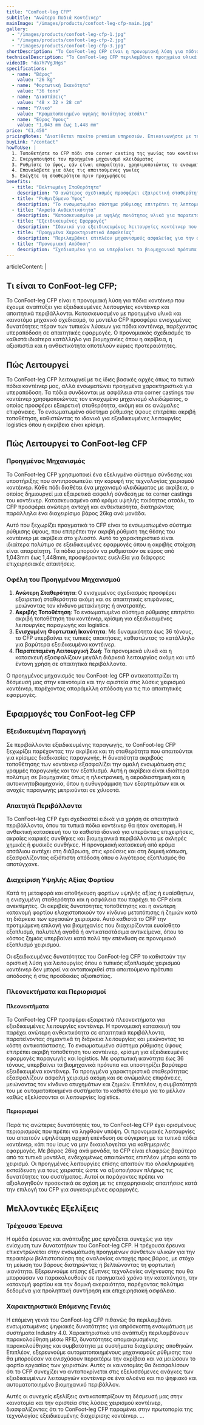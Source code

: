 ```yaml
---
title: "ConFoot-leg CFP"
subtitle: "Ανώτερο Ποδιά Κοντέινερ"
mainImage: "/images/products/confoot-leg-cfp-main.jpg"
gallery:
  - "/images/products/confoot-leg-cfp-1.jpg"
  - "/images/products/confoot-leg-cfp-2.jpg"
  - "/images/products/confoot-leg-cfp-3.jpg"
shortDescription: "Το ConFoot-leg CFP είναι η προνομιακή λύση για πόδια κοντέινερ μας, με ενισχυμένες δυνατότητες για εξειδικευμένες εφαρμογές κοντέινερ."
technicalDescription: "Το ConFoot-leg CFP περιλαμβάνει προηγμένα υλικά και χαρακτηριστικά σχεδίασης για υπεραπόδοση σε απαιτητικά περιβάλλοντα και εξειδικευμένες εφαρμογές."
videoID: "da7h7VgJHgs"
specifications:
  - name: "Βάρος"
    value: "26 kg"
  - name: "Φορτωτική Ικανότητα"
    value: "36 tons"
  - name: "Διαστάσεις"
    value: "48 × 32 × 28 cm"
  - name: "Υλικό"
    value: "Κραματοποιημένο υψηλής ποιότητας ατσάλι"
  - name: "Εύρος Ύψους"
    value: "1,043 mm έως 1,448 mm"
price: "€1,450"
pricingNotes: "Διατίθεται πακέτο premium υπηρεσιών. Επικοινωνήστε με την ομάδα πωλήσεών μας για λεπτομέρειες."
buyLink: "/contact"
howToUse: |
  1. Τοποθετήστε το CFP πόδι στο corner casting της γωνίας του κοντέινερ
  2. Ενεργοποιήστε τον προηγμένο μηχανισμό κλειδώματος
  3. Ρυθμίστε το ύψος, εάν είναι απαραίτητο, χρησιμοποιώντας το ενσωματωμένο σύστημα ρύθμισης
  4. Επαναλάβετε για όλες τις απαιτούμενες γωνίες
  5. Ελέγξτε τη σταθερότητα πριν προχωρήσετε
benefits:
  - title: "Βελτιωμένη Σταθερότητα"
    description: "Ο ανώτερος σχεδιασμός προσφέρει εξαιρετική σταθερότητα, ακόμη και σε ανώμαλες επιφάνειες"
  - title: "Ρυθμιζόμενο Ύψος"
    description: "Το ενσωματωμένο σύστημα ρύθμισης επιτρέπει τη λεπτομερή ρύθμιση του ύψους του κοντέινερ"
  - title: "Ακραία Ανθεκτικότητα"
    description: "Κατασκευασμένο με υψηλής ποιότητας υλικά για παρατεταμένη διάρκεια ζωής σε απαιτητικά περιβάλλοντα"
  - title: "Εξειδικευμένες Εφαρμογές"
    description: "Ιδανικό για εξειδικευμένες λειτουργίες κοντέινερ που απαιτούν ακριβή τοποθέτηση"
  - title: "Προηγμένα Χαρακτηριστικά Ασφαλείας"
    description: "Περιλαμβάνει επιπλέον μηχανισμούς ασφαλείας για την αποτροπή ολίσθησης και την εξασφάλιση ασφαλούς χειρισμού του κοντέινερ"
  - title: "Προνομιακή Απόδοση"
    description: "Σχεδιασμένο για να υπερβαίνει τα βιομηχανικά πρότυπα για φορτωτική ικανότητα και αξιοπιστία λειτουργίας"
---
```

articleContent: |
  ## Τι είναι το ConFoot-leg CFP;

  Το ConFoot-leg CFP είναι η προνομιακή λύση για πόδια κοντέινερ που έχουμε αναπτύξει για εξειδικευμένες λειτουργίες κοντέινερ και απαιτητικά περιβάλλοντα. Κατασκευασμένο με προηγμένα υλικά και καινοτόμο μηχανικό σχεδιασμό, το μοντέλο CFP προσφέρει ενισχυμένες δυνατότητες πέραν των τυπικών λύσεων για πόδια κοντέινερ, παρέχοντας υπεραπόδοση σε απαιτητικές εφαρμογές. Ο προνομιακός σχεδιασμός το καθιστά ιδιαίτερα κατάλληλο για βιομηχανίες όπου η ακρίβεια, η αξιοπιστία και η ανθεκτικότητα αποτελούν κύριες προτεραιότητες.

  ## Πώς Λειτουργεί

  Το ConFoot-leg CFP λειτουργεί με τις ίδιες βασικές αρχές όπως τα τυπικά πόδια κοντέινερ μας, αλλά ενσωματώνει προηγμένα χαρακτηριστικά για υπεραπόδοση. Τα πόδια συνδέονται με ασφάλεια στα corner castings του κοντέινερ χρησιμοποιώντας τον ενισχυμένο μηχανισμό κλειδώματος, ο οποίος προσφέρει εξαιρετική σταθερότητα, ακόμη και σε ανώμαλες επιφάνειες. Το ενσωματωμένο σύστημα ρύθμισης ύψους επιτρέπει ακριβή τοποθέτηση, καθιστώντας το ιδανικό για εξειδικευμένες λειτουργίες logistics όπου η ακρίβεια είναι κρίσιμη.

  ## Πώς Λειτουργεί το ConFoot-leg CFP

  ### Προηγμένος Μηχανισμός

  Το ConFoot-leg CFP χρησιμοποιεί ένα εξελιγμένο σύστημα σύνδεσης και υποστήριξης που αντιπροσωπεύει την κορυφή της τεχνολογίας χειρισμού κοντέινερ. Κάθε πόδι διαθέτει ένα μηχανισμό κλειδώματος με ακρίβεια, ο οποίος δημιουργεί μια εξαιρετικά ασφαλή σύνδεση με τα corner castings του κοντέινερ. Κατασκευασμένο από κράμα υψηλής ποιότητας ατσάλι, το CFP προσφέρει ανώτερη αντοχή και ανθεκτικότητα, διατηρώντας παράλληλα ένα διαχειρίσιμο βάρος 26kg ανά μονάδα.

  Αυτό που ξεχωρίζει πραγματικά το CFP είναι το ενσωματωμένο σύστημα ρύθμισης ύψους, που επιτρέπει την ακριβή ρύθμιση της θέσης του κοντέινερ με ακρίβεια στο χιλιοστό. Αυτό το χαρακτηριστικό είναι ιδιαίτερα πολύτιμο σε εξειδικευμένες εφαρμογές όπου η ακριβής στοίχιση είναι απαραίτητη. Τα πόδια μπορούν να ρυθμιστούν σε εύρος από 1,043mm έως 1,448mm, προσφέροντας ευελιξία για διάφορες επιχειρησιακές απαιτήσεις.

  ### Οφέλη του Προηγμένου Μηχανισμού

  1. **Ανώτερη Σταθερότητα**: Ο ενισχυμένος σχεδιασμός προσφέρει εξαιρετική σταθερότητα ακόμη και σε απαιτητικές επιφάνειες, μειώνοντας τον κίνδυνο μετακίνησης ή ανατροπής.
  2. **Ακριβής Τοποθέτηση**: Το ενσωματωμένο σύστημα ρύθμισης επιτρέπει ακριβή τοποθέτηση του κοντέινερ, κρίσιμη για εξειδικευμένες λειτουργίες παραγωγής και logistics.
  3. **Ενισχυμένη Φορτωτική Ικανότητα**: Με δυναμικότητα έως 36 τόνους, το CFP υπερβαίνει τις τυπικές απαιτήσεις, καθιστώντας το κατάλληλο για βαρύτερα εξειδικευμένα κοντέινερ.
  4. **Παρατεταμένη Λειτουργική Ζωή**: Τα προνομιακά υλικά και η κατασκευή εξασφαλίζουν μεγάλη διάρκειά λειτουργίας ακόμη και υπό έντονη χρήση σε απαιτητικά περιβάλλοντα.

  Ο προηγμένος μηχανισμός του ConFoot-leg CFP αντικατοπτρίζει τη δέσμευσή μας στην καινοτομία και την αριστεία στις λύσεις χειρισμού κοντέινερ, παρέχοντας απαράμιλλη απόδοση για τις πιο απαιτητικές εφαρμογές.

  ## Εφαρμογές του ConFoot-leg CFP

  ### Εξειδικευμένη Παραγωγή
  Σε περιβάλλοντα εξειδικευμένης παραγωγής, το ConFoot-leg CFP ξεχωρίζει παρέχοντας την ακρίβεια και τη σταθερότητα που απαιτούνται για κρίσιμες διαδικασίες παραγωγής. Η δυνατότητα ακριβούς τοποθέτησης των κοντέινερ εξασφαλίζει την ομαλή ενσωμάτωση στις γραμμές παραγωγής και τον εξοπλισμό. Αυτή η ακρίβεια είναι ιδιαίτερα πολύτιμη σε βιομηχανίες όπως η ηλεκτρονική, η αεροδιαστημική και η αυτοκινητοβιομηχανία, όπου η ευθυγράμμιση των εξαρτημάτων και οι ανοχές παραγωγής μετριούνται σε χιλιοστά.

  ### Απαιτητά Περιβάλλοντα
  Το ConFoot-leg CFP έχει σχεδιαστεί ειδικά για χρήση σε απαιτητικά περιβάλλοντα, όπου τα τυπικά πόδια κοντέινερ θα ήταν ανεπαρκή. Η ανθεκτική κατασκευή του το καθιστά ιδανικό για υπεράκτιες επιχειρήσεις, ακραίες καιρικές συνθήκες και βιομηχανικά περιβάλλοντα με σκληρές χημικές ή φυσικές συνθήκες. Η προνομιακή κατασκευή από κράμα ατσάλιου αντέχει στη διάβρωση, στις κρούσεις και στη δομική κόπωση, εξασφαλίζοντας αξιόπιστη απόδοση όπου ο λιγότερος εξοπλισμός θα αποτύγχανε.

  ### Διαχείριση Υψηλής Αξίας Φορτίου
  Κατά τη μεταφορά και αποθήκευση φορτίων υψηλής αξίας ή ευαίσθητων, η ενισχυμένη σταθερότητα και η ασφάλεια που παρέχει το CFP είναι ανεκτίμητες. Οι ακριβείς δυνατότητες τοποθέτησης και η ανώτερη κατανομή φορτίου ελαχιστοποιούν τον κίνδυνο μετατόπισης ή ζημιών κατά τη διάρκεια των εργασιών χειρισμού. Αυτό καθιστά το CFP την προτιμώμενη επιλογή για βιομηχανίες που διαχειρίζονται ευαίσθητο εξοπλισμό, πολυτελή αγαθά ή αντικαταστάσιμα αντικείμενα, όπου το κόστος ζημιάς υπερβαίνει κατά πολύ την επένδυση σε προνομιακό εξοπλισμό χειρισμού.

  Οι εξειδικευμένες δυνατότητες του ConFoot-leg CFP το καθιστούν την οριστική λύση για λειτουργίες όπου ο τυπικός εξοπλισμός χειρισμού κοντέινερ δεν μπορεί να ανταποκριθεί στα απαιτούμενα πρότυπα απόδοσης ή στις προσδοκίες αξιοπιστίας.

  ### Πλεονεκτήματα και Περιορισμοί

  #### Πλεονεκτήματα

  Το ConFoot-leg CFP προσφέρει εξαιρετικά πλεονεκτήματα για εξειδικευμένες λειτουργίες κοντέινερ. Η προνομιακή κατασκευή του παρέχει ανώτερη ανθεκτικότητα σε απαιτητικά περιβάλλοντα, παρατείνοντας σημαντικά τη διάρκεια λειτουργίας και μειώνοντας τα κόστη αντικατάστασης. Το ενσωματωμένο σύστημα ρύθμισης ύψους επιτρέπει ακριβή τοποθέτηση του κοντέινερ, κρίσιμη για εξειδικευμένες εφαρμογές παραγωγής και logistics. Με φορτωτική ικανότητα έως 36 τόνους, υπερβαίνει τα βιομηχανικά πρότυπα και υποστηρίζει βαρύτερα εξειδικευμένα κοντέινερ. Τα προηγμένα χαρακτηριστικά σταθερότητας εξασφαλίζουν ασφαλή χειρισμό ακόμη και σε ανώμαλες επιφάνειες, μειώνοντας τον κίνδυνο ατυχημάτων και ζημιών. Επιπλέον, η συμβατότητά του με αυτοματοποιημένα συστήματα το καθιστά έτοιμο για το μέλλον καθώς εξελίσσονται οι λειτουργίες logistics.

  #### Περιορισμοί

  Παρά τις ανώτερες δυνατότητές του, το ConFoot-leg CFP έχει ορισμένους περιορισμούς που πρέπει να ληφθούν υπόψη. Οι προνομιακές λειτουργίες του απαιτούν υψηλότερη αρχική επένδυση σε σύγκριση με τα τυπικά πόδια κοντέινερ, κάτι που ίσως να μην δικαιολογείται για καθημερινές εφαρμογές. Με βάρος 26kg ανά μονάδα, το CFP είναι ελαφρώς βαρύτερο από τα τυπικά μοντέλα, ενδεχομένως απαιτώντας επιπλέον μέτρα κατά το χειρισμό. Οι προηγμένες λειτουργίες επίσης απαιτούν πιο ολοκληρωμένη εκπαίδευση για τους χειριστές ώστε να αξιοποιήσουν πλήρως τις δυνατότητες του συστήματος. Αυτοί οι παράγοντες πρέπει να αξιολογηθούν προσεκτικά σε σχέση με τις επιχειρησιακές απαιτήσεις κατά την επιλογή του CFP για συγκεκριμένες εφαρμογές.

  ## Μελλοντικές Εξελίξεις

  ### Τρέχουσα Έρευνα
  Η ομάδα έρευνας και ανάπτυξης μας εργάζεται συνεχώς για την ενίσχυση των δυνατοτήτων του ConFoot-leg CFP. Η τρέχουσα έρευνα επικεντρώνεται στην ενσωμάτωση προηγμένων σύνθετων υλικών για την περαιτέρω βελτιστοποίηση της αναλογίας αντοχής προς βάρος, με στόχο τη μείωση του βάρους διατηρώντας ή βελτιώνοντας τη φορτωτική ικανότητα. Εξερευνούμε επίσης έξυπνες τεχνολογίες ανίχνευσης που θα μπορούσαν να παρακολουθούν σε πραγματικό χρόνο την καταπόνηση, την κατανομή φορτίου και την δομική ακεραιότητα, παρέχοντας πολύτιμα δεδομένα για προληπτική συντήρηση και επιχειρησιακή ασφάλεια.

  ### Χαρακτηριστικά Επόμενης Γενιάς
  Η επόμενη γενιά του ConFoot-leg CFP πιθανώς θα περιλαμβάνει ενσωματωμένες ψηφιακές δυνατότητες για απρόσκοπτη ενσωμάτωση με συστήματα Industry 4.0. Χαρακτηριστικά υπό ανάπτυξη περιλαμβάνουν παρακολούθηση μέσω RFID, δυνατότητες απομακρυσμένης παρακολούθησης και συμβατότητα με συστήματα διαχείρισης αποθηκών. Επιπλέον, εξερευνούμε αυτοματοποιημένους μηχανισμούς ρύθμισης που θα μπορούσαν να ενισχύσουν περαιτέρω την ακρίβεια και να μειώσουν το φορτίο εργασίας των χειριστών. Αυτές οι καινοτομίες θα διασφαλίσουν ότι το CFP συνεχίζει να ανταποκρίνεται στις εξελισσόμενες ανάγκες των εξειδικευμένων λειτουργιών κοντέινερ σε ένα ολοένα και πιο ψηφιακό και αυτοματοποιημένο βιομηχανικό περιβάλλον.

  Αυτές οι συνεχείς εξελίξεις αντικατοπτρίζουν τη δέσμευσή μας στην καινοτομία και την αριστεία στις λύσεις χειρισμού κοντέινερ, διασφαλίζοντας ότι το ConFoot-leg CFP παραμένει στην πρωτοπορία της τεχνολογίας εξειδικευμένης διαχείρισης κοντέινερ.
...